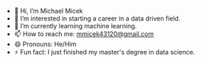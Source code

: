 - 👋 Hi, I’m Michael Micek
- 👀 I’m interested in starting a career in a data driven field.
- 🌱 I’m currently learning machine learning.
- 📫 How to reach me: mmicek43120@gmail.com
- 😄 Pronouns: He/Him
- ⚡ Fun fact: I just finished my master's degree in data science.

<!---
mmicek43120/mmicek43120 is a ✨ special ✨ repository because its `README.md` (this file) appears on your GitHub profile.
You can click the Preview link to take a look at your changes.
--->
